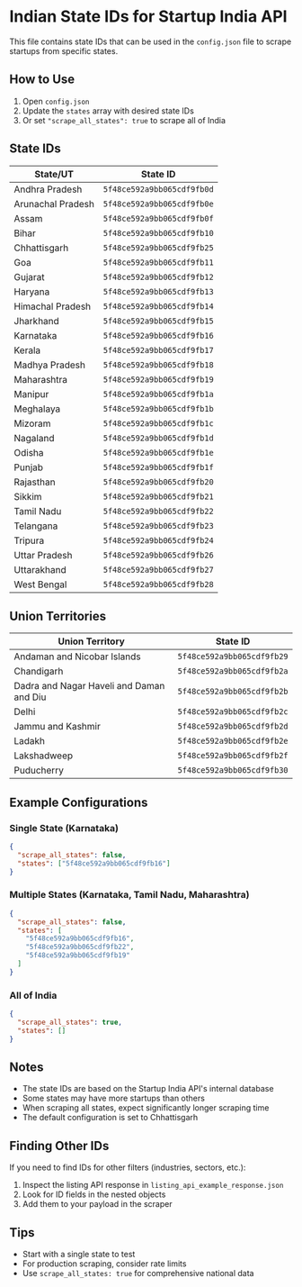 # Indian State IDs for Startup India API

This file contains state IDs that can be used in the `config.json` file to scrape startups from specific states.

## How to Use

1. Open `config.json`
2. Update the `states` array with desired state IDs
3. Or set `"scrape_all_states": true` to scrape all of India

## State IDs

| State/UT          | State ID                   |
| ----------------- | -------------------------- |
| Andhra Pradesh    | `5f48ce592a9bb065cdf9fb0d` |
| Arunachal Pradesh | `5f48ce592a9bb065cdf9fb0e` |
| Assam             | `5f48ce592a9bb065cdf9fb0f` |
| Bihar             | `5f48ce592a9bb065cdf9fb10` |
| Chhattisgarh      | `5f48ce592a9bb065cdf9fb25` |
| Goa               | `5f48ce592a9bb065cdf9fb11` |
| Gujarat           | `5f48ce592a9bb065cdf9fb12` |
| Haryana           | `5f48ce592a9bb065cdf9fb13` |
| Himachal Pradesh  | `5f48ce592a9bb065cdf9fb14` |
| Jharkhand         | `5f48ce592a9bb065cdf9fb15` |
| Karnataka         | `5f48ce592a9bb065cdf9fb16` |
| Kerala            | `5f48ce592a9bb065cdf9fb17` |
| Madhya Pradesh    | `5f48ce592a9bb065cdf9fb18` |
| Maharashtra       | `5f48ce592a9bb065cdf9fb19` |
| Manipur           | `5f48ce592a9bb065cdf9fb1a` |
| Meghalaya         | `5f48ce592a9bb065cdf9fb1b` |
| Mizoram           | `5f48ce592a9bb065cdf9fb1c` |
| Nagaland          | `5f48ce592a9bb065cdf9fb1d` |
| Odisha            | `5f48ce592a9bb065cdf9fb1e` |
| Punjab            | `5f48ce592a9bb065cdf9fb1f` |
| Rajasthan         | `5f48ce592a9bb065cdf9fb20` |
| Sikkim            | `5f48ce592a9bb065cdf9fb21` |
| Tamil Nadu        | `5f48ce592a9bb065cdf9fb22` |
| Telangana         | `5f48ce592a9bb065cdf9fb23` |
| Tripura           | `5f48ce592a9bb065cdf9fb24` |
| Uttar Pradesh     | `5f48ce592a9bb065cdf9fb26` |
| Uttarakhand       | `5f48ce592a9bb065cdf9fb27` |
| West Bengal       | `5f48ce592a9bb065cdf9fb28` |

## Union Territories

| Union Territory                          | State ID                   |
| ---------------------------------------- | -------------------------- |
| Andaman and Nicobar Islands              | `5f48ce592a9bb065cdf9fb29` |
| Chandigarh                               | `5f48ce592a9bb065cdf9fb2a` |
| Dadra and Nagar Haveli and Daman and Diu | `5f48ce592a9bb065cdf9fb2b` |
| Delhi                                    | `5f48ce592a9bb065cdf9fb2c` |
| Jammu and Kashmir                        | `5f48ce592a9bb065cdf9fb2d` |
| Ladakh                                   | `5f48ce592a9bb065cdf9fb2e` |
| Lakshadweep                              | `5f48ce592a9bb065cdf9fb2f` |
| Puducherry                               | `5f48ce592a9bb065cdf9fb30` |

## Example Configurations

### Single State (Karnataka)

```json
{
  "scrape_all_states": false,
  "states": ["5f48ce592a9bb065cdf9fb16"]
}
```

### Multiple States (Karnataka, Tamil Nadu, Maharashtra)

```json
{
  "scrape_all_states": false,
  "states": [
    "5f48ce592a9bb065cdf9fb16",
    "5f48ce592a9bb065cdf9fb22",
    "5f48ce592a9bb065cdf9fb19"
  ]
}
```

### All of India

```json
{
  "scrape_all_states": true,
  "states": []
}
```

## Notes

- The state IDs are based on the Startup India API's internal database
- Some states may have more startups than others
- When scraping all states, expect significantly longer scraping time
- The default configuration is set to Chhattisgarh

## Finding Other IDs

If you need to find IDs for other filters (industries, sectors, etc.):

1. Inspect the listing API response in `listing_api_example_response.json`
2. Look for ID fields in the nested objects
3. Add them to your payload in the scraper

## Tips

- Start with a single state to test
- For production scraping, consider rate limits
- Use `scrape_all_states: true` for comprehensive national data
